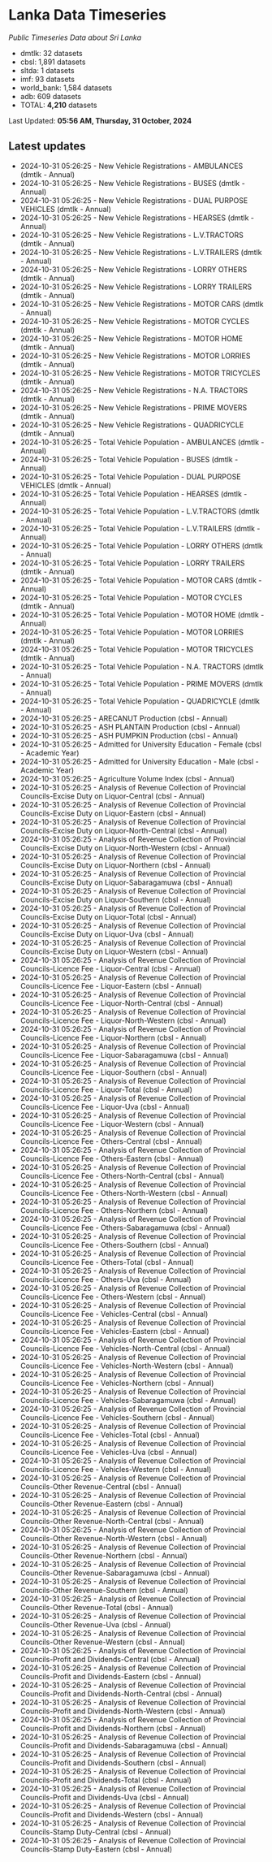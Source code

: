 # Lanka Data Timeseries
*Public Timeseries Data about Sri Lanka*

* dmtlk: 32 datasets
* cbsl: 1,891 datasets
* sltda: 1 datasets
* imf: 93 datasets
* world_bank: 1,584 datasets
* adb: 609 datasets
* TOTAL: **4,210** datasets

Last Updated: **05:56 AM, Thursday, 31 October, 2024**

## Latest updates

* 2024-10-31 05:26:25 - New Vehicle Registrations - AMBULANCES (dmtlk - Annual)
* 2024-10-31 05:26:25 - New Vehicle Registrations - BUSES (dmtlk - Annual)
* 2024-10-31 05:26:25 - New Vehicle Registrations - DUAL PURPOSE VEHICLES (dmtlk - Annual)
* 2024-10-31 05:26:25 - New Vehicle Registrations - HEARSES (dmtlk - Annual)
* 2024-10-31 05:26:25 - New Vehicle Registrations - L.V.TRACTORS (dmtlk - Annual)
* 2024-10-31 05:26:25 - New Vehicle Registrations - L.V.TRAILERS (dmtlk - Annual)
* 2024-10-31 05:26:25 - New Vehicle Registrations - LORRY OTHERS (dmtlk - Annual)
* 2024-10-31 05:26:25 - New Vehicle Registrations - LORRY TRAILERS (dmtlk - Annual)
* 2024-10-31 05:26:25 - New Vehicle Registrations - MOTOR CARS (dmtlk - Annual)
* 2024-10-31 05:26:25 - New Vehicle Registrations - MOTOR CYCLES (dmtlk - Annual)
* 2024-10-31 05:26:25 - New Vehicle Registrations - MOTOR HOME (dmtlk - Annual)
* 2024-10-31 05:26:25 - New Vehicle Registrations - MOTOR LORRIES (dmtlk - Annual)
* 2024-10-31 05:26:25 - New Vehicle Registrations - MOTOR TRICYCLES (dmtlk - Annual)
* 2024-10-31 05:26:25 - New Vehicle Registrations - N.A. TRACTORS (dmtlk - Annual)
* 2024-10-31 05:26:25 - New Vehicle Registrations - PRIME MOVERS (dmtlk - Annual)
* 2024-10-31 05:26:25 - New Vehicle Registrations - QUADRICYCLE (dmtlk - Annual)
* 2024-10-31 05:26:25 - Total Vehicle Population - AMBULANCES (dmtlk - Annual)
* 2024-10-31 05:26:25 - Total Vehicle Population - BUSES (dmtlk - Annual)
* 2024-10-31 05:26:25 - Total Vehicle Population - DUAL PURPOSE VEHICLES (dmtlk - Annual)
* 2024-10-31 05:26:25 - Total Vehicle Population - HEARSES (dmtlk - Annual)
* 2024-10-31 05:26:25 - Total Vehicle Population - L.V.TRACTORS (dmtlk - Annual)
* 2024-10-31 05:26:25 - Total Vehicle Population - L.V.TRAILERS (dmtlk - Annual)
* 2024-10-31 05:26:25 - Total Vehicle Population - LORRY OTHERS (dmtlk - Annual)
* 2024-10-31 05:26:25 - Total Vehicle Population - LORRY TRAILERS (dmtlk - Annual)
* 2024-10-31 05:26:25 - Total Vehicle Population - MOTOR CARS (dmtlk - Annual)
* 2024-10-31 05:26:25 - Total Vehicle Population - MOTOR CYCLES (dmtlk - Annual)
* 2024-10-31 05:26:25 - Total Vehicle Population - MOTOR HOME (dmtlk - Annual)
* 2024-10-31 05:26:25 - Total Vehicle Population - MOTOR LORRIES (dmtlk - Annual)
* 2024-10-31 05:26:25 - Total Vehicle Population - MOTOR TRICYCLES (dmtlk - Annual)
* 2024-10-31 05:26:25 - Total Vehicle Population - N.A. TRACTORS (dmtlk - Annual)
* 2024-10-31 05:26:25 - Total Vehicle Population - PRIME MOVERS (dmtlk - Annual)
* 2024-10-31 05:26:25 - Total Vehicle Population - QUADRICYCLE (dmtlk - Annual)
* 2024-10-31 05:26:25 - ARECANUT Production (cbsl - Annual)
* 2024-10-31 05:26:25 - ASH PLANTAIN Production (cbsl - Annual)
* 2024-10-31 05:26:25 - ASH PUMPKIN Production (cbsl - Annual)
* 2024-10-31 05:26:25 - Admitted for University Education - Female (cbsl - Academic Year)
* 2024-10-31 05:26:25 - Admitted for University Education - Male (cbsl - Academic Year)
* 2024-10-31 05:26:25 - Agriculture Volume Index (cbsl - Annual)
* 2024-10-31 05:26:25 - Analysis of Revenue Collection of Provincial Councils-Excise Duty on Liquor-Central (cbsl - Annual)
* 2024-10-31 05:26:25 - Analysis of Revenue Collection of Provincial Councils-Excise Duty on Liquor-Eastern (cbsl - Annual)
* 2024-10-31 05:26:25 - Analysis of Revenue Collection of Provincial Councils-Excise Duty on Liquor-North-Central (cbsl - Annual)
* 2024-10-31 05:26:25 - Analysis of Revenue Collection of Provincial Councils-Excise Duty on Liquor-North-Western (cbsl - Annual)
* 2024-10-31 05:26:25 - Analysis of Revenue Collection of Provincial Councils-Excise Duty on Liquor-Northern (cbsl - Annual)
* 2024-10-31 05:26:25 - Analysis of Revenue Collection of Provincial Councils-Excise Duty on Liquor-Sabaragamuwa (cbsl - Annual)
* 2024-10-31 05:26:25 - Analysis of Revenue Collection of Provincial Councils-Excise Duty on Liquor-Southern (cbsl - Annual)
* 2024-10-31 05:26:25 - Analysis of Revenue Collection of Provincial Councils-Excise Duty on Liquor-Total (cbsl - Annual)
* 2024-10-31 05:26:25 - Analysis of Revenue Collection of Provincial Councils-Excise Duty on Liquor-Uva (cbsl - Annual)
* 2024-10-31 05:26:25 - Analysis of Revenue Collection of Provincial Councils-Excise Duty on Liquor-Western (cbsl - Annual)
* 2024-10-31 05:26:25 - Analysis of Revenue Collection of Provincial Councils-Licence Fee - Liquor-Central (cbsl - Annual)
* 2024-10-31 05:26:25 - Analysis of Revenue Collection of Provincial Councils-Licence Fee - Liquor-Eastern (cbsl - Annual)
* 2024-10-31 05:26:25 - Analysis of Revenue Collection of Provincial Councils-Licence Fee - Liquor-North-Central (cbsl - Annual)
* 2024-10-31 05:26:25 - Analysis of Revenue Collection of Provincial Councils-Licence Fee - Liquor-North-Western (cbsl - Annual)
* 2024-10-31 05:26:25 - Analysis of Revenue Collection of Provincial Councils-Licence Fee - Liquor-Northern (cbsl - Annual)
* 2024-10-31 05:26:25 - Analysis of Revenue Collection of Provincial Councils-Licence Fee - Liquor-Sabaragamuwa (cbsl - Annual)
* 2024-10-31 05:26:25 - Analysis of Revenue Collection of Provincial Councils-Licence Fee - Liquor-Southern (cbsl - Annual)
* 2024-10-31 05:26:25 - Analysis of Revenue Collection of Provincial Councils-Licence Fee - Liquor-Total (cbsl - Annual)
* 2024-10-31 05:26:25 - Analysis of Revenue Collection of Provincial Councils-Licence Fee - Liquor-Uva (cbsl - Annual)
* 2024-10-31 05:26:25 - Analysis of Revenue Collection of Provincial Councils-Licence Fee - Liquor-Western (cbsl - Annual)
* 2024-10-31 05:26:25 - Analysis of Revenue Collection of Provincial Councils-Licence Fee - Others-Central (cbsl - Annual)
* 2024-10-31 05:26:25 - Analysis of Revenue Collection of Provincial Councils-Licence Fee - Others-Eastern (cbsl - Annual)
* 2024-10-31 05:26:25 - Analysis of Revenue Collection of Provincial Councils-Licence Fee - Others-North-Central (cbsl - Annual)
* 2024-10-31 05:26:25 - Analysis of Revenue Collection of Provincial Councils-Licence Fee - Others-North-Western (cbsl - Annual)
* 2024-10-31 05:26:25 - Analysis of Revenue Collection of Provincial Councils-Licence Fee - Others-Northern (cbsl - Annual)
* 2024-10-31 05:26:25 - Analysis of Revenue Collection of Provincial Councils-Licence Fee - Others-Sabaragamuwa (cbsl - Annual)
* 2024-10-31 05:26:25 - Analysis of Revenue Collection of Provincial Councils-Licence Fee - Others-Southern (cbsl - Annual)
* 2024-10-31 05:26:25 - Analysis of Revenue Collection of Provincial Councils-Licence Fee - Others-Total (cbsl - Annual)
* 2024-10-31 05:26:25 - Analysis of Revenue Collection of Provincial Councils-Licence Fee - Others-Uva (cbsl - Annual)
* 2024-10-31 05:26:25 - Analysis of Revenue Collection of Provincial Councils-Licence Fee - Others-Western (cbsl - Annual)
* 2024-10-31 05:26:25 - Analysis of Revenue Collection of Provincial Councils-Licence Fee - Vehicles-Central (cbsl - Annual)
* 2024-10-31 05:26:25 - Analysis of Revenue Collection of Provincial Councils-Licence Fee - Vehicles-Eastern (cbsl - Annual)
* 2024-10-31 05:26:25 - Analysis of Revenue Collection of Provincial Councils-Licence Fee - Vehicles-North-Central (cbsl - Annual)
* 2024-10-31 05:26:25 - Analysis of Revenue Collection of Provincial Councils-Licence Fee - Vehicles-North-Western (cbsl - Annual)
* 2024-10-31 05:26:25 - Analysis of Revenue Collection of Provincial Councils-Licence Fee - Vehicles-Northern (cbsl - Annual)
* 2024-10-31 05:26:25 - Analysis of Revenue Collection of Provincial Councils-Licence Fee - Vehicles-Sabaragamuwa (cbsl - Annual)
* 2024-10-31 05:26:25 - Analysis of Revenue Collection of Provincial Councils-Licence Fee - Vehicles-Southern (cbsl - Annual)
* 2024-10-31 05:26:25 - Analysis of Revenue Collection of Provincial Councils-Licence Fee - Vehicles-Total (cbsl - Annual)
* 2024-10-31 05:26:25 - Analysis of Revenue Collection of Provincial Councils-Licence Fee - Vehicles-Uva (cbsl - Annual)
* 2024-10-31 05:26:25 - Analysis of Revenue Collection of Provincial Councils-Licence Fee - Vehicles-Western (cbsl - Annual)
* 2024-10-31 05:26:25 - Analysis of Revenue Collection of Provincial Councils-Other Revenue-Central (cbsl - Annual)
* 2024-10-31 05:26:25 - Analysis of Revenue Collection of Provincial Councils-Other Revenue-Eastern (cbsl - Annual)
* 2024-10-31 05:26:25 - Analysis of Revenue Collection of Provincial Councils-Other Revenue-North-Central (cbsl - Annual)
* 2024-10-31 05:26:25 - Analysis of Revenue Collection of Provincial Councils-Other Revenue-North-Western (cbsl - Annual)
* 2024-10-31 05:26:25 - Analysis of Revenue Collection of Provincial Councils-Other Revenue-Northern (cbsl - Annual)
* 2024-10-31 05:26:25 - Analysis of Revenue Collection of Provincial Councils-Other Revenue-Sabaragamuwa (cbsl - Annual)
* 2024-10-31 05:26:25 - Analysis of Revenue Collection of Provincial Councils-Other Revenue-Southern (cbsl - Annual)
* 2024-10-31 05:26:25 - Analysis of Revenue Collection of Provincial Councils-Other Revenue-Total (cbsl - Annual)
* 2024-10-31 05:26:25 - Analysis of Revenue Collection of Provincial Councils-Other Revenue-Uva (cbsl - Annual)
* 2024-10-31 05:26:25 - Analysis of Revenue Collection of Provincial Councils-Other Revenue-Western (cbsl - Annual)
* 2024-10-31 05:26:25 - Analysis of Revenue Collection of Provincial Councils-Profit and Dividends-Central (cbsl - Annual)
* 2024-10-31 05:26:25 - Analysis of Revenue Collection of Provincial Councils-Profit and Dividends-Eastern (cbsl - Annual)
* 2024-10-31 05:26:25 - Analysis of Revenue Collection of Provincial Councils-Profit and Dividends-North-Central (cbsl - Annual)
* 2024-10-31 05:26:25 - Analysis of Revenue Collection of Provincial Councils-Profit and Dividends-North-Western (cbsl - Annual)
* 2024-10-31 05:26:25 - Analysis of Revenue Collection of Provincial Councils-Profit and Dividends-Northern (cbsl - Annual)
* 2024-10-31 05:26:25 - Analysis of Revenue Collection of Provincial Councils-Profit and Dividends-Sabaragamuwa (cbsl - Annual)
* 2024-10-31 05:26:25 - Analysis of Revenue Collection of Provincial Councils-Profit and Dividends-Southern (cbsl - Annual)
* 2024-10-31 05:26:25 - Analysis of Revenue Collection of Provincial Councils-Profit and Dividends-Total (cbsl - Annual)
* 2024-10-31 05:26:25 - Analysis of Revenue Collection of Provincial Councils-Profit and Dividends-Uva (cbsl - Annual)
* 2024-10-31 05:26:25 - Analysis of Revenue Collection of Provincial Councils-Profit and Dividends-Western (cbsl - Annual)
* 2024-10-31 05:26:25 - Analysis of Revenue Collection of Provincial Councils-Stamp Duty-Central (cbsl - Annual)
* 2024-10-31 05:26:25 - Analysis of Revenue Collection of Provincial Councils-Stamp Duty-Eastern (cbsl - Annual)